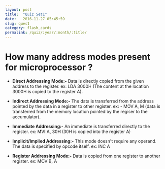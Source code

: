 ```yaml
---
layout: post
title:  "Quiz Set1"
date:   2016-11-27 05:45:59
slug: ques1
category: flash_cards
permalink: /quiz/:year/:month/:title/
---
```

# How many address modes present for microprocessor ? 

* **Direct Addressing Mode:-** Data is directly copied from the given address to the register.
ex: LDA 3000H (The content at the location 3000H is copied to the register A).

* **Indirect Addressing Mode:-** The data is transferred from the address pointed by the data in a register to other register.
ex: - MOV A, M (data is transferred from the memory location pointed by the regiser to the accumulator).

* **Immediate Addressing:-** An immediate is transferred directly to the register.
ex: MVI A, 30H (30H is copied into the register A)

* **Implicit/Implied Addressing:-** This mode doesn't require any operand. The data is specified by opcode itself.
ex: INC A

* **Register Addressing Mode:-** Data is copied from one register to another register.
ex: MOV B, A 

